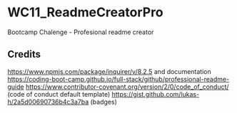 # WC11_ReadmeCreatorPro
Bootcamp Chalenge - Profesional readme creator 
















## Credits

https://www.npmjs.com/package/inquirer/v/8.2.5 and documentation 
https://coding-boot-camp.github.io/full-stack/github/professional-readme-guide
https://www.contributor-covenant.org/version/2/0/code_of_conduct/ (code of conduct default template)
https://gist.github.com/lukas-h/2a5d00690736b4c3a7ba (badges)